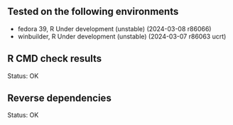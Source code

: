 ## Tested on the following environments
* fedora 39, R Under development (unstable) (2024-03-08 r86066)
* winbuilder, R Under development (unstable) (2024-03-07 r86063 ucrt)

## R CMD check results
Status: OK

## Reverse dependencies
Status: OK
